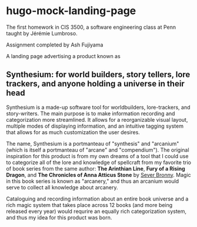 # hugo-mock-landing-page

The first homework in CIS 3500, a software engineering class at Penn taught by Jérémie Lumbroso.

Assignment completed by Ash Fujiyama

A landing page advertising a product known as

## Synthesium: for world builders, story tellers, lore trackers, and anyone holding a universe in their head

Synthesium is a made-up software tool for worldbuilders, lore-trackers, and story-writers.  The main purpose is to make information recording and categorization more streamlined.  It allows for a reorganizable visual layout, multiple modes of displaying information, and an intuitive tagging system that allows for as much customization the user desires.  

The name, Synthesium is a portmanteau of "synthesis" and "arcanium" (which is itself a portmanteau of "arcane" and "compendium").  The original inspiration for this product is from my own dreams of a tool that I could use to categorize all of the lore and knowledge of spellcraft from my favorite trio of book series from the same author: __The Arinthian Line__, __Fury of a Rising Dragon__, and __The Chronicles of Anna Atticus Stone__ by [Sever Bronny](https://severbronny.com/).  Magic in this book series is known as "arcanery," and thus an arcanium would serve to collect all knowledge about arcanery.  

Cataloguing and recording information about an entire book universe and a rich magic system that takes place across 12 books (and more being released every year) would requrire an equally rich categorization system, and thus my idea for this product was born.
